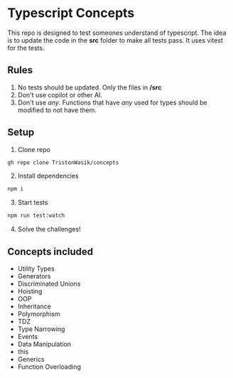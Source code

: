 # Typescript Concepts

This repo is designed to test someones understand of typescript. The idea is to update the code in the **src** folder to make all tests pass. It uses vitest for the tests.

## Rules

1. No tests should be updated. Only the files in **/src**
2. Don't use copilot or other AI.
3. Don't use _any_. Functions that have _any_ used for types should be modified to not have them.

## Setup

1. Clone repo

```bash
gh repo clone TristonWasik/concepts
```

2. Install dependencies

```bash
npm i
```

3. Start tests

```bash
npm run test:watch
```

4. Solve the challenges!

## Concepts included

- Utility Types
- Generators
- Discriminated Unions
- Hoisting
- OOP
- Inheritance
- Polymorphism
- TDZ
- Type Narrowing
- Events
- Data Manipulation
- this
- Generics
- Function Overloading
